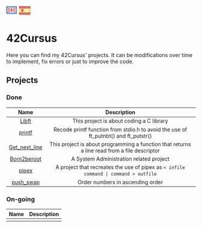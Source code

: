 ![eng](logos/gb.png) [![es](logos/esp.png)](README.es.md)
# 42Cursus

Here you can find my 42Cursus' projects. It can be modifications over time to implement, fix errors or just to improve the code.

## Projects

### Done

|**Name**|**Description**|
|:----------:|:-----------:|
|[Libft](https://github.com/dgallop/libft)| This project is about coding a C library|<img src="https://badge42.herokuapp.com/api/project/dgallo-p/Libft">|
|[printf](https://github.com/dgallop/printf)| Recode printf function from stdio.h to avoid the use of ft_putnbt() and ft_putstr()|
|[Get_next_line](https://github.com/dgallop/get_next_line)| This project is about programming a function that returns a line read from a file descriptor|
|[Born2beroot](https://github.com/dgallop/Born2beroot)| A System Administration related project |
|[pipex](https://github.com/dgallop/pipex)| A project that recreates the use of pipex as ```< infile command \| command > outfile```|
|[push_swap](https://github.com/dgallop/push_swap)| Order numbers in ascending order |<img src="https://badge42.herokuapp.com/api/project/dgallo-p/push_swap">|

### On-going

|**Name**|**Description**|
|:----------:|:-----------:|
|||
